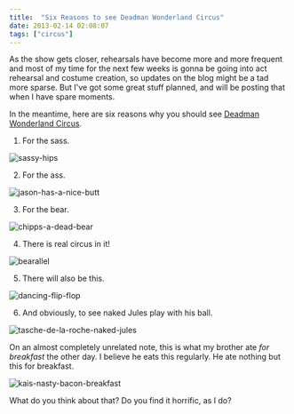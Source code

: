 ```yaml
---
title:  "Six Reasons to see Deadman Wonderland Circus"
date: 2013-02-14 02:08:07
tags: ["circus"]
---
```

As the show gets closer, rehearsals have become more and more frequent and most of my time for the next few weeks is gonna be going into act rehearsal and costume creation, so updates on the blog might be a tad more sparse. But I've got some great stuff planned, and will be posting that when I have spare moments.

In the meantime, here are six reasons why you should see [Deadman Wonderland Circus](http://www.deadmanwonderlandcircus.com).

1. For the sass.

![sassy-hips](/uploads/2013/02/sassy-hips.jpg)

2. For the ass.

![jason-has-a-nice-butt](/uploads/2013/02/jason-has-a-nice-butt.jpg)

3. For the bear.

![chipps-a-dead-bear](/uploads/2013/02/chipps-a-dead-bear.jpg)

4. There is real circus in it!

![bearallel](/uploads/2013/02/bearallel.jpg)


5. There will also be this.

![dancing-flip-flop](/uploads/2013/02/dancing-flip-flop.jpg)

6. And obviously, to see naked Jules play with his ball.

![tasche-de-la-roche-naked-jules](/uploads/2013/02/tasche-de-la-roche-naked-jules.jpg)

On an almost completely unrelated note, this is what my brother ate _for breakfast_ the other day. I believe he eats this regularly. He ate nothing but this for breakfast.

![kais-nasty-bacon-breakfast](/uploads/2013/02/kais-nasty-bacon-breakfast.jpg)

What do you think about that? Do you find it horrific, as I do?
